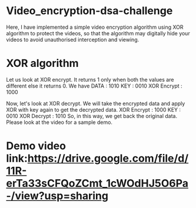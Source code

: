 # Video_encryption-dsa-challenge
Here, I have implemented a simple video encryption algorithm using XOR algorithm to protect the videos, so that the algorithm may digitally hide your videos to avoid unauthorised interception and viewing. 


# XOR algorithm
Let us look at XOR encrypt. It returns 1 only when both the values are different else it returns 0.
We have DATA   : 1010
        KEY    : 0010
XOR Encrypt    : 1000

Now, let's look at XOR decrypt.
We will take the encrypted data and apply XOR with key again to get the decrypted data.
XOR Encrypt : 1000
        KEY : 0010
XOR Decrypt : 1010
So, in this way, we get back the original data.
Please look at the video for a sample demo.

# Demo video link:https://drive.google.com/file/d/11R-erTa33sCFQoZCmt_1cWOdHJ5O6Pa-/view?usp=sharing 
